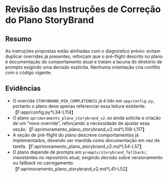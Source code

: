 # Revisão das Instruções de Correção do Plano StoryBrand

## Resumo
As instruções propostas estão alinhadas com o diagnóstico prévio: evitam duplicar overrides já presentes, reforçam que o pré-flight descrito no plano é documentação do comportamento atual e tratam a lacuna do diretório de prompts exigindo uma decisão explícita. Nenhuma orientação cria conflito com o código vigente.

## Evidências
- O override `STORYBRAND_MIN_COMPLETENESS` já é lido em `app/config.py`, portanto o plano deve apenas referenciar essa leitura existente.【F:app/config.py†L34-L114】
- O plano `aprimoramento_plano_storybrand_v2.md` ainda solicita a criação de um "novo override", reforçando a necessidade de ajustar essa seção.【F:aprimoramento_plano_storybrand_v2.md†L108-L117】
- A seção de pré-flight do plano descreve comportamentos já implementados, devendo ser mantida como documentação em vez de tarefa.【F:aprimoramento_plano_storybrand_v2.md†L54-L57】
- O plano depende de prompts em `prompts/storybrand_fallback/`, inexistentes no repositório atual, exigindo decisão sobre versionamento ou fallback no carregamento.【F:aprimoramento_plano_storybrand_v2.md†L41-L52】

